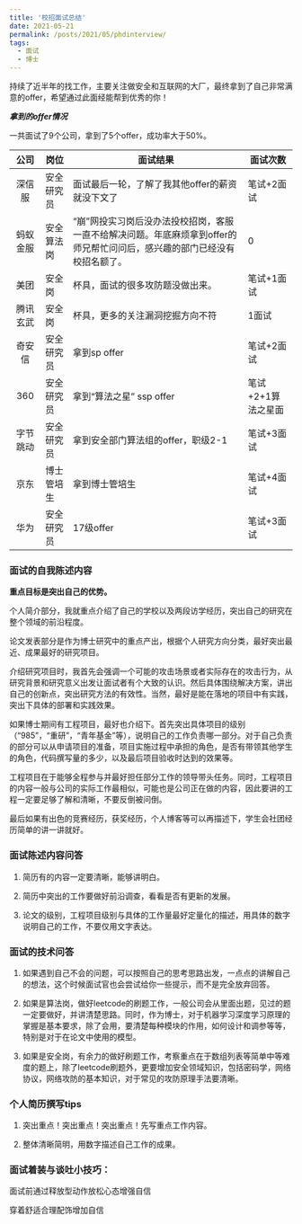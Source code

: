 ```yaml
---
title: '校招面试总结'
date: 2021-05-21
permalink: /posts/2021/05/phdinterview/
tags:
  - 面试
  - 博士
---
```



持续了近半年的找工作，主要关注做安全和互联网的大厂，最终拿到了自己非常满意的offer，希望通过此面经能帮到优秀的你！

***拿到的offer情况***

一共面试了9个公司，拿到了5个offer，成功率大于50%。



|   公司   | 岗位       | 面试结果                                                     | 面试次数           |
| :------: | ---------- | ------------------------------------------------------------ | ------------------ |
|  深信服  | 安全研究员 | 面试最后一轮，了解了我其他offer的薪资就没下文了              | 笔试+2面试         |
| 蚂蚁金服 | 安全算法岗 | “崩”网投实习岗后没办法投校招岗，客服一直不给解决问题。年底麻烦拿到offer的师兄帮忙问问后，感兴趣的部门已经没有校招名额了。 | 0      |
|   美团   | 安全岗     | 杯具，面试的很多攻防题没做出来。                             | 笔试+1面试         |
| 腾讯玄武 | 安全岗     | 杯具，更多的关注漏洞挖掘方向不符                             | 1面试              |
|  奇安信  | 安全研究员 | 拿到sp offer                                                 | 笔试+2面试         |
|   360    | 安全研究员 | 拿到“算法之星” ssp offer                                     | 笔试+2+1算法之星面 |
| 字节跳动  | 安全研究员 | 拿到安全部门算法组的offer，职级2-1                   | 笔试+3面试         |
|   京东   | 博士管培生 | 拿到博士管培生                                               | 笔试+4面试         |
|   华为   | 安全研究员 | 17级offer                                  | 笔试+3面试         |



### 面试的自我陈述内容

**重点目标是突出自己的优势。**

个人简介部分，我就重点介绍了自己的学校以及两段访学经历，突出自己的研究在整个领域的前沿程度。

论文发表部分是作为博士研究中的重点产出，根据个人研究方向分类，最好突出最近、成果最好的研究项目。

介绍研究项目时，我首先会强调一个可能的攻击场景或者实际存在的攻击行为，从研究背景和研究意义出发让面试者有个大致的认识。然后具体围绕解决方案，讲出自己的创新点，突出研究方法的有效性。当然，最好是能在落地的项目中有实践，突出下具体的部署和实践效果。

如果博士期间有工程项目，最好也介绍下。首先突出具体项目的级别（“985”，“重研”，“青年基金”等），说明自己的工作负责哪一部分。对于自己负责的部分可以从申请项目的准备，项目实施过程中承担的角色，是否有带领其他学生的角色，代码撰写量的多少，以及最后项目验收时达到的效果等。

工程项目在于能够全程参与并最好担任部分工作的领导带头任务。同时，工程项目的内容一般与公司的实际工作最相似，可能也是公司正在做的内容，因此要讲的工程一定要足够了解和清晰，不要反倒被问倒。

最后如果有出色的竞赛经历，获奖经历，个人博客等可以再描述下，学生会社团经历简单的讲一讲就好。



### 面试陈述内容问答

1. 简历有的内容一定要清晰，能够讲明白。

2. 简历中突出的工作要做好前沿调查，看看是否有更新的发展。

3. 论文的级别，工程项目级别与具体的工作量最好定量化的描述，用具体的数字说明自己的工作，不要仅用文字表达。

   

### 面试的技术问答

1. 如果遇到自己不会的问题，可以按照自己的思考思路出发，一点点的讲解自己的想法，这个时候面试官也会尝试给你一些提示，而不是完全放弃回答。

2. 如果是算法岗，做好leetcode的刷题工作，一般公司会从里面出题，见过的题一定要做好，并讲清楚思路。同时，作为博士，对于机器学习深度学习原理的掌握是基本要求，除了会用，要清楚每种模块的作用，如何设计和调参等等，特别是对于在论文中使用的模型。

3. 如果是安全岗，有余力的做好刷题工作，考察重点在于数组列表等简单中等难度的题上，除了leetcode刷题外，更要增加安全领域知识，包括密码学，网络协议，网络攻防的基本知识，对于常见的攻防原理手法要清晰。

   

### 个人简历撰写tips

1. 突出重点！突出重点！突出重点！先写重点工作内容。

2. 整体清晰简明，用数字描述自己工作的成果。


### 面试着装与谈吐小技巧：

面试前通过释放型动作放松心态增强自信

穿着舒适合理配饰增加自信

